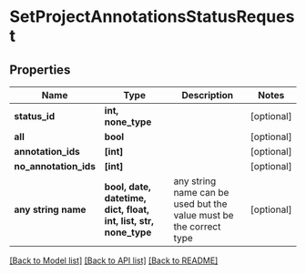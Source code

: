 # SetProjectAnnotationsStatusRequest


## Properties
Name | Type | Description | Notes
------------ | ------------- | ------------- | -------------
**status_id** | **int, none_type** |  | [optional] 
**all** | **bool** |  | [optional] 
**annotation_ids** | **[int]** |  | [optional] 
**no_annotation_ids** | **[int]** |  | [optional] 
**any string name** | **bool, date, datetime, dict, float, int, list, str, none_type** | any string name can be used but the value must be the correct type | [optional]

[[Back to Model list]](../README.md#documentation-for-models) [[Back to API list]](../README.md#documentation-for-api-endpoints) [[Back to README]](../README.md)


